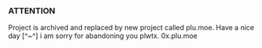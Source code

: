 ### ATTENTION
Project is archived and replaced by new project called plu.moe.
Have a nice day [^~^]
i am sorry for abandoning you plwtx.
0x.plu.moe

